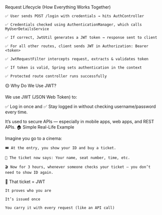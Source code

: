 Request Lifecycle (How Everything Works Together)

    ✅ User sends POST /login with credentials → hits AuthController

    ✅ Credentials checked using AuthenticationManager, which calls MyUserDetailsService

    ✅ If correct, JwtUtil generates a JWT token → response sent to client

    ✅ For all other routes, client sends JWT in Authorization: Bearer <token>

    ✅ JwtRequestFilter intercepts request, extracts & validates token

    ✅ If token is valid, Spring sets authentication in the context

    ✅ Protected route controller runs successfully

🟡 Why Do We Use JWT?

We use JWT (JSON Web Token) to:

✅ Log in once and
✅ Stay logged in without checking username/password every time.

It’s used to secure APIs — especially in mobile apps, web apps, and REST APIs.
🏠 Simple Real-Life Example

Imagine you go to a cinema:

    🎟️ At the entry, you show your ID and buy a ticket.

    🪪 The ticket now says: Your name, seat number, time, etc.

    🎬 Now for 3 hours, whenever someone checks your ticket — you don’t need to show ID again.

🔄 That ticket = JWT

    It proves who you are

    It’s issued once

    You carry it with every request (like an API call)
